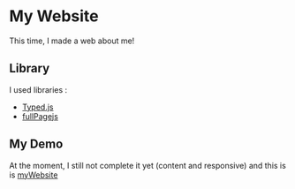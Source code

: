 # My Website
This time, I made a web about me!
## Library
I used libraries :
* [Typed.js](https://github.com/mattboldt/typed.js/)
* [fullPagejs](https://github.com/alvarotrigo/fullPage.js/)
## My Demo
At the moment, I still not complete it yet (content and responsive) and this is is [myWebsite]()